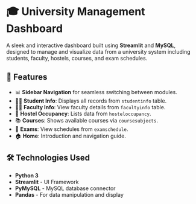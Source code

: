 # 🎓 University Management Dashboard

A sleek and interactive dashboard built using **Streamlit** and **MySQL**, designed to manage and visualize data from a university system including students, faculty, hostels, courses, and exam schedules.

## 🚀 Features

- 📊 **Sidebar Navigation** for seamless switching between modules.
- 🧑‍🎓 **Student Info**: Displays all records from `studentinfo` table.
- 👨‍🏫 **Faculty Info**: View faculty details from `facultyinfo` table.
- 🏢 **Hostel Occupancy**: Lists data from `hosteloccupancy`.
- 📚 **Courses**: Shows available courses via `coursesubjects`.
- 🧪 **Exams**: View schedules from `examschedule`.
- 🏠 **Home**: Introduction and navigation guide.

## 🛠️ Technologies Used

- **Python 3**
- **Streamlit** - UI Framework
- **PyMySQL** - MySQL database connector
- **Pandas** - For data manipulation and display



